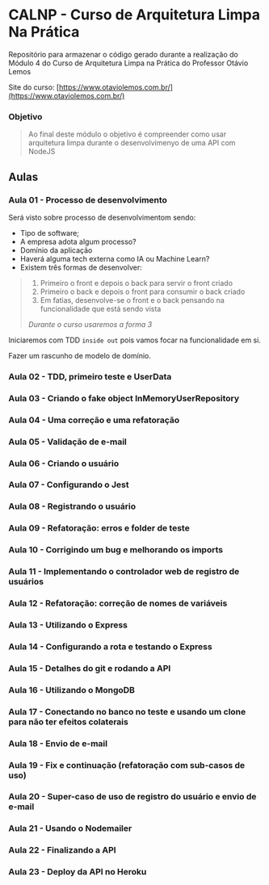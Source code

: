 # CALNP - Curso de Arquitetura Limpa Na Prática

Repositório para armazenar o código gerado durante a realização do Módulo 4 do Curso de Arquitetura Limpa na Prática do Professor Otávio Lemos

Site do curso: [https://www.otaviolemos.com.br/](https://www.otaviolemos.com.br/)

### Objetivo

> Ao final deste módulo o objetivo é compreender como usar arquitetura limpa durante o desenvolvimenyo de uma API com NodeJS

## Aulas

### Aula 01 - Processo de desenvolvimento

Será visto sobre processo de desenvolvimentom sendo:

- Tipo de software;
- A empresa adota algum processo?
- Domínio da aplicação
- Haverá alguma tech externa como IA ou Machine Learn?
- Existem três formas de desenvolver:

> 1.  Primeiro o front e depois o back para servir o front criado
> 2.  Primeiro o back e depois o front para consumir o back criado
> 3.  Em fatias, desenvolve-se o front e o back pensando na funcionalidade que está sendo vista
>
> _Durante o curso usaremos a forma 3_

Iniciaremos com TDD `inside out` pois vamos focar na funcionalidade em si.

Fazer um rascunho de modelo de domínio.

### Aula 02 - TDD, primeiro teste e UserData

### Aula 03 - Criando o fake object InMemoryUserRepository

### Aula 04 - Uma correção e uma refatoração

### Aula 05 - Validação de e-mail

### Aula 06 - Criando o usuário

### Aula 07 - Configurando o Jest

### Aula 08 - Registrando o usuário

### Aula 09 - Refatoração: erros e folder de teste

### Aula 10 - Corrigindo um bug e melhorando os imports

### Aula 11 - Implementando o controlador web de registro de usuários

### Aula 12 - Refatoração: correção de nomes de variáveis

### Aula 13 - Utilizando o Express

### Aula 14 - Configurando a rota e testando o Express

### Aula 15 - Detalhes do git e rodando a API

### Aula 16 - Utilizando o MongoDB

### Aula 17 - Conectando no banco no teste e usando um clone para não ter efeitos colaterais

### Aula 18 - Envio de e-mail

### Aula 19 - Fix e continuação (refatoração com sub-casos de uso)

### Aula 20 - Super-caso de uso de registro do usuário e envio de e-mail

### Aula 21 - Usando o Nodemailer

### Aula 22 - Finalizando a API

### Aula 23 - Deploy da API no Heroku
